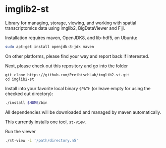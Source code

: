 # imglib2-st
Library for managing, storage, viewing, and working with spatial
transcriptomics data using imglib2, BigDataViewer and Fiji.

Installation requires maven, OpenJDK8, and lib-hdf5, on Ubuntu:
```bash
sudo apt-get install openjdk-8-jdk maven
```
On other platforms, please find your way and report back if interested.

Next, please check out this repository and go into the folder

```
git clone https://github.com/PreibischLab/imglib2-st.git
cd imglib2-st
```

Install into your favorite local binary `$PATH` (or leave empty for using the checked out directory):
```bash
./install $HOME/bin
```
All dependencies will be downloaded and managed by maven automatically.

This currently installs one tool, `st-view`.

Run the viewer
```bash
./st-view -i '/path/directory.n5'
```
